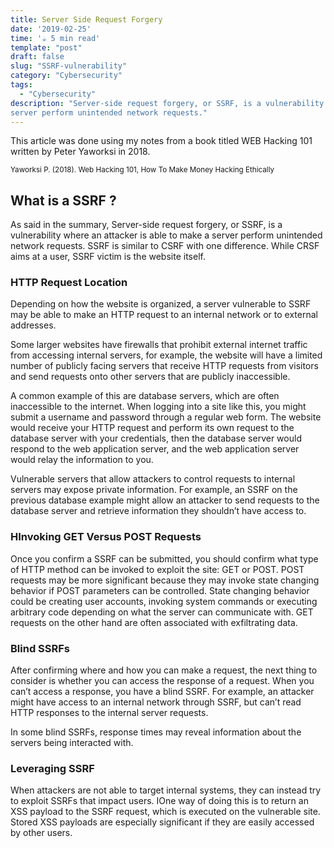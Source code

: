 ```yaml
---
title: Server Side Request Forgery
date: '2019-02-25'
time: '☕️ 5 min read'
template: "post"
draft: false
slug: "SSRF-vulnerability"
category: "Cybersecurity"
tags:
  - "Cybersecurity"
description: "Server-side request forgery, or SSRF, is a vulnerability where an attacker is able to make a
server perform unintended network requests."
---
```


This article was done using my notes from a book titled WEB Hacking 101 written by Peter Yaworksi in 2018.

<sub>Yaworksi P. (2018). Web Hacking 101, How To Make Money Hacking Ethically</sub>

## What is a SSRF ?

As said in the summary, Server-side request forgery, or SSRF, is a vulnerability where an attacker is able to make a
server perform unintended network requests. SSRF is similar to CSRF with one difference. While CRSF aims at a user, SSRF victim is the website itself.

### HTTP Request Location

Depending on how the website is organized, a server vulnerable to SSRF may be able to
make an HTTP request to an internal network or to external addresses.

Some larger websites have firewalls that prohibit external internet traffic from accessing
internal servers, for example, the website will have a limited number of publicly facing
servers that receive HTTP requests from visitors and send requests onto other servers
that are publicly inaccessible.

A common example of this are database servers, which are
often inaccessible to the internet. When logging into a site like this, you might submit a
username and password through a regular web form. The website would receive your
HTTP request and perform its own request to the database server with your credentials,
then the database server would respond to the web application server, and the web
application server would relay the information to you.

Vulnerable servers that allow attackers to control requests to internal servers may
expose private information. For example, an SSRF on the previous database example
might allow an attacker to send requests to the database server and retrieve information
they shouldn’t have access to.

### HInvoking GET Versus POST Requests

Once you confirm a SSRF can be submitted, you should confirm what type of HTTP
method can be invoked to exploit the site: GET or POST. POST requests may be more
significant because they may invoke state changing behavior if POST parameters can be
controlled. State changing behavior could be creating user accounts, invoking system
commands or executing arbitrary code depending on what the server can communicate
with. GET requests on the other hand are often associated with exfiltrating data.

### Blind SSRFs

After confirming where and how you can make a request, the next thing to consider is
whether you can access the response of a request. When you can’t access a response,
you have a blind SSRF. For example, an attacker might have access to an internal network
through SSRF, but can’t read HTTP responses to the internal server requests.

In some blind SSRFs, response times may reveal information about the servers being
interacted with.

### Leveraging SSRF

When attackers are not able to target internal systems, they can instead try to exploit SSRFs
that impact users. IOne way of doing this is to return an XSS
payload to the SSRF request, which is executed on the vulnerable site. Stored XSS
payloads are especially significant if they are easily accessed by other users.
